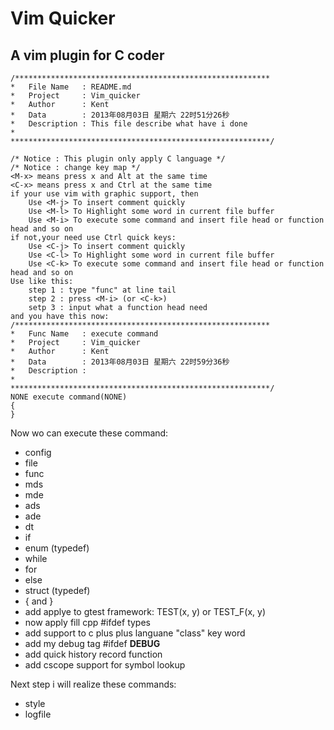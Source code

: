 Vim Quicker
==========================================================
A vim plugin for C coder
----------------------------------------------------------

	/*********************************************************
	*	File Name   : README.md
	*	Project     : Vim_quicker
	*	Author      : Kent
	*	Data        : 2013年08月03日 星期六 22时51分26秒
	*	Description : This file describe what have i done
	*	              
	**********************************************************/

	/* Notice : This plugin only apply C language */
	/* Notice : change key map */
	<M-x> means press x and Alt at the same time
	<C-x> means press x and Ctrl at the same time
	if your use vim with graphic support, then
		Use <M-j> To insert comment quickly
		Use <M-l> To Highlight some word in current file buffer
		Use <M-i> To execute some command and insert file head or function head and so on
	if not,your need use Ctrl quick keys:
		Use <C-j> To insert comment quickly
		Use <C-l> To Highlight some word in current file buffer
		Use <C-k> To execute some command and insert file head or function head and so on
	Use like this:
		step 1 : type "func" at line tail
		step 2 : press <M-i> (or <C-k>)
		setp 3 : input what a function head need
	and you have this now:
	/*********************************************************
	*	Func Name   : execute command
	*	Project     : Vim_quicker
	*	Author      : Kent
	*	Data        : 2013年08月03日 星期六 22时59分36秒
	*	Description : 
	*	              
	**********************************************************/
	NONE execute command(NONE)
	{
	}

Now wo can execute these command:
*	config
*	file
*	func
*	mds
*	mde
*	ads
*	ade
*	dt
*	if
*	enum (typedef)
*	while
*	for
*	else
*	struct (typedef)
*	{ and }
*	add applye to gtest framework: TEST(x, y) or TEST_F(x, y)
*	now apply fill cpp #ifdef types
*	add support to c plus plus languane "class" key word
*	add my debug tag #ifdef __DEBUG__
*	add quick history record function
*	add cscope support for symbol lookup

Next step i will realize these commands:
*	style
*	logfile
